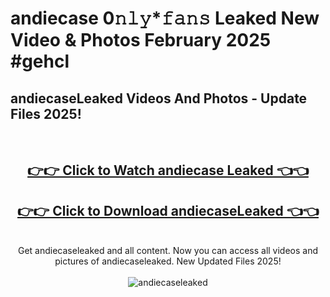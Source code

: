 # andiecase 0𝚗𝚕𝚢*𝚏𝚊𝚗𝚜 Leaked New Video & Photos February 2025 #gehcl

<h2>andiecaseLeaked Videos And Photos - Update Files 2025!</h2>
<br>
<div align="center">
<h2><a href="https://mediaupload.pro?title=andiecase&ref=11F" rel="nofollow">👉👉 Click to Watch andiecase Leaked 👈👈</a></h2>
<h2><a href="https://mediaupload.pro?title=andiecase&ref=11F" rel="nofollow">👉👉 Click to Download andiecaseLeaked 👈👈</a></h2>
<br>
Get andiecaseleaked and all content. Now you can access all videos and pictures of andiecaseleaked. New Updated Files 2025!
<br>
<br>
<a href="https://mediaupload.pro?title=andiecase&ref=11F" rel="nofollow" data-target="animated-image.originalLink"><img src="https://i.ibb.co/Gkj2r4b/banner.png" alt="andiecaseleaked" style="max-width: 100%; display: inline-block;" data-target="animated-image.originalImage"></a>
</div>
<br>

